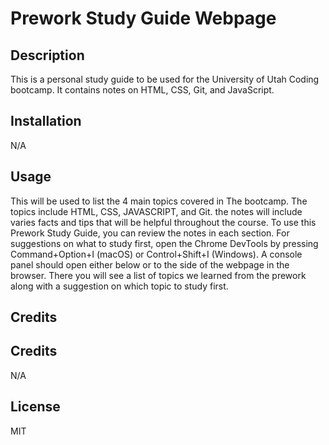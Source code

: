 # Prework Study Guide Webpage

## Description

This is a personal study guide to be used for the University of Utah Coding bootcamp. It contains notes on HTML, CSS, Git, and JavaScript.



## Installation

N/A

## Usage

This will be used to list the 4 main topics covered in The bootcamp. The topics include HTML, CSS, JAVASCRIPT, and Git. the notes will include varies facts and tips that will be helpful throughout the course. 
To use this Prework Study Guide, you can review the notes in each section. For suggestions on what to study first, open the Chrome DevTools by pressing Command+Option+I (macOS) or Control+Shift+I (Windows). A console panel should open either below or to the side of the webpage in the browser. There you will see a list of topics we learned from the prework along with a suggestion on which topic to study first.

## Credits

## Credits

N/A

## License

MIT

